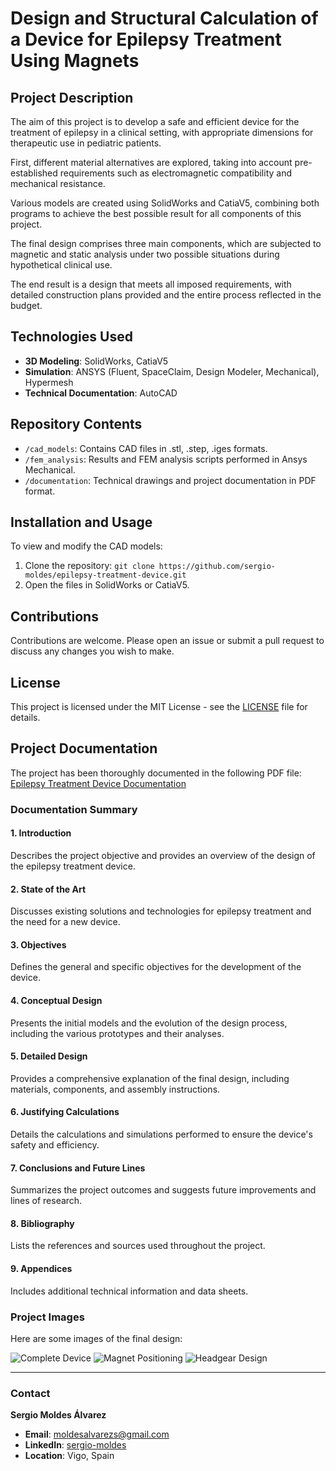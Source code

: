 # Design and Structural Calculation of a Device for Epilepsy Treatment Using Magnets

## Project Description

The aim of this project is to develop a safe and efficient device for the treatment of epilepsy in a clinical setting, with appropriate dimensions for therapeutic use in pediatric patients. 

First, different material alternatives are explored, taking into account pre-established requirements such as electromagnetic compatibility and mechanical resistance.

Various models are created using SolidWorks and CatiaV5, combining both programs to achieve the best possible result for all components of this project.

The final design comprises three main components, which are subjected to magnetic and static analysis under two possible situations during hypothetical clinical use.

The end result is a design that meets all imposed requirements, with detailed construction plans provided and the entire process reflected in the budget.

## Technologies Used

- **3D Modeling**: SolidWorks, CatiaV5
- **Simulation**: ANSYS (Fluent, SpaceClaim, Design Modeler, Mechanical), Hypermesh
- **Technical Documentation**: AutoCAD

## Repository Contents

- `/cad_models`: Contains CAD files in .stl, .step, .iges formats.
- `/fem_analysis`: Results and FEM analysis scripts performed in Ansys Mechanical.
- `/documentation`: Technical drawings and project documentation in PDF format.

## Installation and Usage

To view and modify the CAD models:

1. Clone the repository: `git clone https://github.com/sergio-moldes/epilepsy-treatment-device.git`
2. Open the files in SolidWorks or CatiaV5.

## Contributions

Contributions are welcome. Please open an issue or submit a pull request to discuss any changes you wish to make.

## License

This project is licensed under the MIT License - see the [LICENSE](LICENSE) file for details.

## Project Documentation

The project has been thoroughly documented in the following PDF file: [Epilepsy Treatment Device Documentation](documentation/Epilepsy_Treatment_Device.pdf)

### Documentation Summary

#### 1. Introduction

Describes the project objective and provides an overview of the design of the epilepsy treatment device.

#### 2. State of the Art

Discusses existing solutions and technologies for epilepsy treatment and the need for a new device.

#### 3. Objectives

Defines the general and specific objectives for the development of the device.

#### 4. Conceptual Design

Presents the initial models and the evolution of the design process, including the various prototypes and their analyses.

#### 5. Detailed Design

Provides a comprehensive explanation of the final design, including materials, components, and assembly instructions.

#### 6. Justifying Calculations

Details the calculations and simulations performed to ensure the device's safety and efficiency.

#### 7. Conclusions and Future Lines

Summarizes the project outcomes and suggests future improvements and lines of research.

#### 8. Bibliography

Lists the references and sources used throughout the project.

#### 9. Appendices

Includes additional technical information and data sheets.

### Project Images

Here are some images of the final design:

![Complete Device](images/complete_device.png)
![Magnet Positioning](images/magnet_positioning.png)
![Headgear Design](images/headgear_design.png)

---

### Contact

**Sergio Moldes Álvarez**

- **Email**: [moldesalvarezs@gmail.com](mailto:moldesalvarezs@gmail.com)
- **LinkedIn**: [sergio-moldes](https://www.linkedin.com/in/sergio-moldes/)
- **Location**: Vigo, Spain
